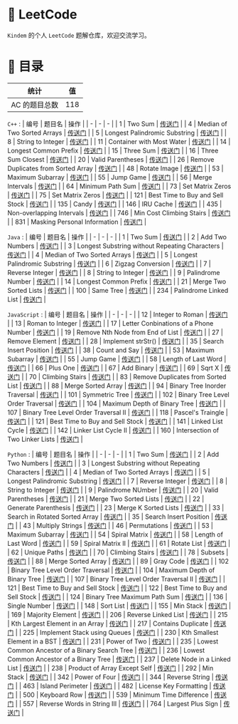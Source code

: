 # 🍨 LeetCode
`Kindem` 的个人 `LeetCode` 题解仓库，欢迎交流学习。

# 🧾 目录
| 统计 | 值 |
| - | - |
| AC 的题目总数 | 118 |

`C++` :
| 编号 | 题目名 | 操作 |
| - | - | - |
| 1 | Two Sum | [传送门](./undefined/1.hpp) |
| 4 | Median of Two Sorted Arrays | [传送门](./undefined/4.hpp) |
| 5 | Longest Palindromic Substring | [传送门](./undefined/5.hpp) |
| 8 | String to Integer | [传送门](./undefined/8.hpp) |
| 11 | Container with Most Water | [传送门](./undefined/11.hpp) |
| 14 | Longest Common Prefix | [传送门](./undefined/14.hpp) |
| 15 | Three Sum | [传送门](./undefined/15.hpp) |
| 16 | Three Sum Closest | [传送门](./undefined/16.hpp) |
| 20 | Valid Parentheses | [传送门](./undefined/20.hpp) |
| 26 | Remove Duplicates from Sorted Array | [传送门](./undefined/26.hpp) |
| 48 | Rotate Image | [传送门](./undefined/48.hpp) |
| 53 | Maximum Subarray | [传送门](./undefined/53.hpp) |
| 55 | Jump Game | [传送门](./undefined/55.hpp) |
| 56 | Merge Intervals | [传送门](./undefined/56.hpp) |
| 64 | Minimum Path Sum | [传送门](./undefined/64.hpp) |
| 73 | Set Matrix Zeros | [传送门](./undefined/73.hpp) |
| 75 | Set Matrix Zeros | [传送门](./undefined/75.hpp) |
| 121 | Best Time to Buy and Sell Stock | [传送门](./undefined/121.hpp) |
| 135 | Candy | [传送门](./undefined/135.hpp) |
| 146 | IRU Cache | [传送门](./undefined/146.hpp) |
| 435 | Non-overlapping Intervals | [传送门](./undefined/435.hpp) |
| 746 | Min Cost Climbing Stairs | [传送门](./undefined/746.hpp) |
| 831 | Masking Personal Information | [传送门](./undefined/831.hpp) |

`Java` :
| 编号 | 题目名 | 操作 |
| - | - | - |
| 1 | Two Sum | [传送门](./undefined/1.java) |
| 2 | Add Two Numbers | [传送门](./undefined/2.java) |
| 3 | Longest Substring without Repeating Characters | [传送门](./undefined/3.java) |
| 4 | Median of Two Sorted Arrays | [传送门](./undefined/4.java) |
| 5 | Longest Palindromic Substring | [传送门](./undefined/5.java) |
| 6 | Zigzag Conversion | [传送门](./undefined/6.java) |
| 7 | Reverse Integer | [传送门](./undefined/7.java) |
| 8 | String to Integer | [传送门](./undefined/8.java) |
| 9 | Palindrome Number | [传送门](./undefined/9.java) |
| 14 | Longest Common Prefix | [传送门](./undefined/14.java) |
| 21 | Merge Two Sorted Lists | [传送门](./undefined/21.java) |
| 100 | Same Tree | [传送门](./undefined/100.java) |
| 234 | Palindrome Linked List | [传送门](./undefined/234.java) |

`JavaScript` :
| 编号 | 题目名 | 操作 |
| - | - | - |
| 12 | Integer to Roman | [传送门](./undefined/12.js) |
| 13 | Roman to Integer | [传送门](./undefined/13.js) |
| 17 | Letter Conbinations of a Phone Number | [传送门](./undefined/17.js) |
| 19 | Remove Nth Node from End of List | [传送门](./undefined/19.js) |
| 27 | Remove Element | [传送门](./undefined/27.js) |
| 28 | Implement strStr() | [传送门](./undefined/28.js) |
| 35 | Search Insert Position | [传送门](./undefined/35.js) |
| 38 | Count and Say | [传送门](./undefined/38.js) |
| 53 | Maximum Subarray | [传送门](./undefined/53.js) |
| 55 | Jump Game | [传送门](./undefined/55.js) |
| 58 | Length of Last Word | [传送门](./undefined/58.js) |
| 66 | Plus One | [传送门](./undefined/66.js) |
| 67 | Add Binary | [传送门](./undefined/67.js) |
| 69 | Sqrt X | [传送门](./undefined/69.js) |
| 70 | Climbing Stairs | [传送门](./undefined/70.js) |
| 83 | Remove Duplicates from Sorted List | [传送门](./undefined/83.js) |
| 88 | Merge Sorted Array | [传送门](./undefined/88.js) |
| 94 | Binary Tree Inorder Traversal | [传送门](./undefined/94.js) |
| 101 | Symmetric Tree | [传送门](./undefined/101.js) |
| 102 | Binary Tree Level Order Traversal | [传送门](./undefined/102.js) |
| 104 | Maximum Depth of Binary Tree | [传送门](./undefined/104.js) |
| 107 | Binary Tree Level Order Traversal II | [传送门](./undefined/107.js) |
| 118 | Pascel's Traingle | [传送门](./undefined/118.js) |
| 121 | Best Time to Buy and Sell Stock | [传送门](./undefined/121.js) |
| 141 | Linked List Cycle | [传送门](./undefined/141.js) |
| 142 | Linker List Cycle II | [传送门](./undefined/142.js) |
| 160 | Intersection of Two Linker Lists | [传送门](./undefined/160.js) |

`Python` :
| 编号 | 题目名 | 操作 |
| - | - | - |
| 1 | Two Sum | [传送门](./undefined/1.py) |
| 2 | Add Two Numbers | [传送门](./undefined/2.py) |
| 3 | Longest Substring without Repeating Characters | [传送门](./undefined/3.py) |
| 4 | Median of Two Sorted Arrays | [传送门](./undefined/4.py) |
| 5 | Longest Palindromic Substring | [传送门](./undefined/5.py) |
| 7 | Reverse Integer | [传送门](./undefined/7.py) |
| 8 | String to Integer | [传送门](./undefined/8.py) |
| 9 | Palindrome NUmber | [传送门](./undefined/9.py) |
| 20 | Valid Parentheses | [传送门](./undefined/20.py) |
| 21 | Merge Two Sorted Lists | [传送门](./undefined/21.py) |
| 22 | Generate Parenthesis | [传送门](./undefined/22.py) |
| 23 | Merge K Sorted Lists | [传送门](./undefined/23.py) |
| 33 | Search in Rotated Sorted Array | [传送门](./undefined/33.py) |
| 35 | Search Insert Position | [传送门](./undefined/35.py) |
| 43 | Multiply Strings | [传送门](./undefined/43.py) |
| 46 | Permutations | [传送门](./undefined/46.py) |
| 53 | Maximum Subarray | [传送门](./undefined/53.py) |
| 54 | Spiral Matrix | [传送门](./undefined/54.py) |
| 58 | Length of Last Word | [传送门](./undefined/58.py) |
| 59 | Spiral Matrix II | [传送门](./undefined/59.py) |
| 61 | Rotate List | [传送门](./undefined/61.py) |
| 62 | Unique Paths | [传送门](./undefined/62.py) |
| 70 | Climbing Stairs | [传送门](./undefined/70.py) |
| 78 | Subsets | [传送门](./undefined/78.py) |
| 88 | Merge Sorted Array | [传送门](./undefined/88.py) |
| 89 | Gray Code | [传送门](./undefined/89.py) |
| 102 | Binary Tree Level Order Traversal | [传送门](./undefined/102.py) |
| 104 | Maximum Depth of Binary Tree | [传送门](./undefined/104.py) |
| 107 | Binary Tree Level Order Traversal II | [传送门](./undefined/107.py) |
| 121 | Best Time to Buy and Sell Stock | [传送门](./undefined/121.py) |
| 122 | Best Time to Buy and Sell Stock | [传送门](./undefined/122.py) |
| 124 | Binary Tree Maximum Path Sum | [传送门](./undefined/124.py) |
| 136 | Single Number | [传送门](./undefined/136.py) |
| 148 | Sort List | [传送门](./undefined/148.py) |
| 155 | Min Stack | [传送门](./undefined/155.py) |
| 169 | Majority Element | [传送门](./undefined/169.py) |
| 206 | Reverse Linked List | [传送门](./undefined/206.py) |
| 215 | Kth Largest Element in an Array | [传送门](./undefined/215.py) |
| 217 | Contains Duplicate | [传送门](./undefined/217.py) |
| 225 | Implement Stack using Queues | [传送门](./undefined/225.py) |
| 230 | Kth Smallest Element in a BST | [传送门](./undefined/230.py) |
| 231 | Power of Two | [传送门](./undefined/231.py) |
| 235 | Lowest Common Ancestor of a Binary Search Tree | [传送门](./undefined/235.py) |
| 236 | Lowest Common Ancestor of a Binary Tree | [传送门](./undefined/236.py) |
| 237 | Delete Node in a Linked List | [传送门](./undefined/237.py) |
| 238 | Product of Array Except Self | [传送门](./undefined/238.py) |
| 292 | Min Stack | [传送门](./undefined/292.py) |
| 342 | Power of Four | [传送门](./undefined/342.py) |
| 344 | Reverse String | [传送门](./undefined/344.py) |
| 463 | Island Perimeter | [传送门](./undefined/463.py) |
| 482 | License Key Formatting | [传送门](./undefined/482.py) |
| 500 | Keyboard Row | [传送门](./undefined/500.py) |
| 539 | Minimum Time Difference | [传送门](./undefined/539.py) |
| 557 | Reverse Words in String III | [传送门](./undefined/557.py) |
| 764 | Largest Plus Sign | [传送门](./undefined/764.py) |


